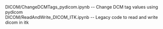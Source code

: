 DICOM/ChangeDCMTags_pydicom.ipynb               -- Change DCM tag values using pydicom<br/>
DICOM/ReadAndWrite_DICOM_ITK.ipynb 		-- Legacy code to read and write dicom in itk<br/>
